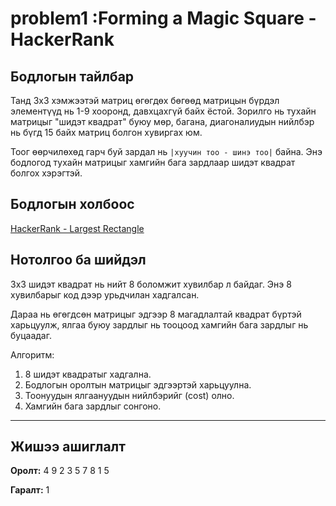 # problem1 :Forming a Magic Square - HackerRank

## Бодлогын тайлбар

Танд 3x3 хэмжээтэй матриц өгөгдөх бөгөөд матрицын бүрдэл элементүүд нь 1-9 хооронд, давхцахгүй байх ёстой. Зорилго нь тухайн матрицыг "шидэт квадрат" буюу мөр, багана, диагоналиудын нийлбэр нь бүгд 15 байх матриц болгон хувиргах юм.

Тоог өөрчилөхөд гарч буй зардал нь `|хуучин тоо - шинэ тоо|` байна. Энэ бодлогод тухайн матрицыг хамгийн бага зардлаар шидэт квадрат болгох хэрэгтэй.

## Бодлогын холбоос

 [HackerRank - Largest Rectangle](https://www.hackerrank.com/challenges/magic-square-forming/problem?isFullScreen=true)

## Нотолгоо ба шийдэл

3x3 шидэт квадрат нь нийт 8 боломжит хувилбар л байдаг. Энэ 8 хувилбарыг код дээр урьдчилан хадгалсан.

Дараа нь өгөгдсөн матрицыг эдгээр 8 магадлалтай квадрат бүртэй харьцуулж, ялгаа буюу зардлыг нь тооцоод хамгийн бага зардлыг нь буцаадаг.

Алгоритм:
1. 8 шидэт квадратыг хадгална.
2. Бодлогын оролтын матрицыг эдгээртэй харьцуулна.
3. Тоонуудын ялгаануудын нийлбэрийг (cost) олно.
4. Хамгийн бага зардлыг сонгоно.

---

## Жишээ ашиглалт

**Оролт:**
4 9 2
3 5 7
8 1 5


**Гаралт:**
1

